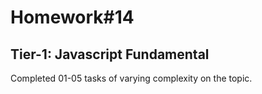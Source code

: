 # Homework#14

## Tier-1: Javascript Fundamental

Completed 01-05 tasks of varying complexity on the topic.
